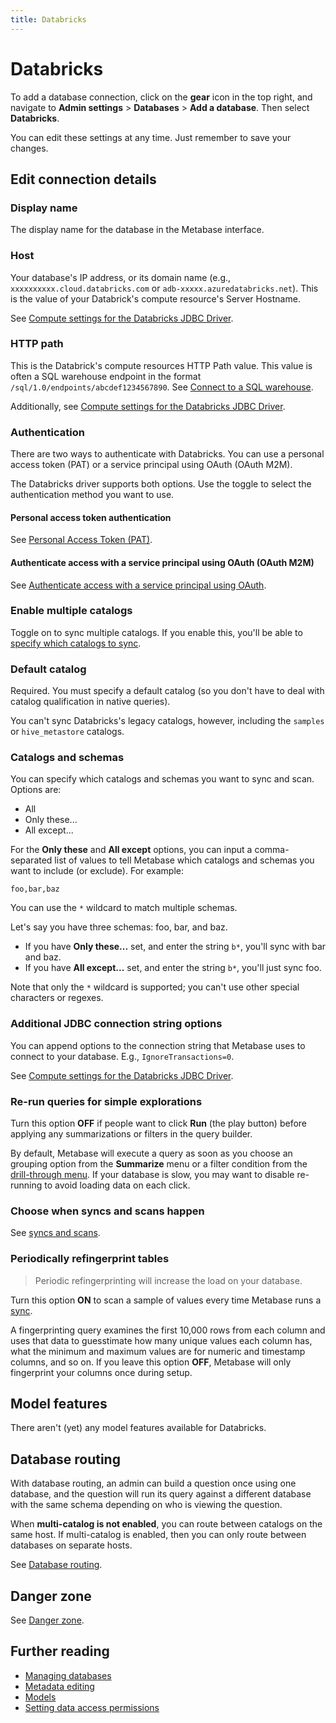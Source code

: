 ```yaml
---
title: Databricks
---
```


# Databricks

To add a database connection, click on the **gear** icon in the top right, and navigate to **Admin settings** > **Databases** > **Add a database**. Then select **Databricks**.

You can edit these settings at any time. Just remember to save your changes.

## Edit connection details

### Display name

The display name for the database in the Metabase interface.

### Host

Your database's IP address, or its domain name (e.g., `xxxxxxxxxx.cloud.databricks.com` or `adb-xxxxx.azuredatabricks.net`). This is the value of your Databrick's compute resource's Server Hostname.

See [Compute settings for the Databricks JDBC Driver](https://docs.databricks.com/en/integrations/jdbc/compute.html).

### HTTP path

This is the Databrick's compute resources HTTP Path value. This value is often a SQL warehouse endpoint in the format `/sql/1.0/endpoints/abcdef1234567890`. See [Connect to a SQL warehouse](https://docs.databricks.com/en/compute/sql-warehouse/index.html).

Additionally, see [Compute settings for the Databricks JDBC Driver](https://docs.databricks.com/en/integrations/jdbc/compute.html).

### Authentication

There are two ways to authenticate with Databricks. You can use a personal access token (PAT) or a service principal using OAuth (OAuth M2M).

The Databricks driver supports both options. Use the toggle to select the authentication method you want to use.

#### Personal access token authentication

See [Personal Access Token (PAT)](https://docs.databricks.com/en/dev-tools/auth/pat.html).

#### Authenticate access with a service principal using OAuth (OAuth M2M)

See [Authenticate access with a service principal using OAuth](https://docs.databricks.com/en/dev-tools/auth/oauth-m2m.html).

### Enable multiple catalogs

Toggle on to sync multiple catalogs. If you enable this, you'll be able to [specify which catalogs to sync](#catalogs-and-schemas).

### Default catalog

Required. You must specify a default catalog (so you don't have to deal with catalog qualification in native queries).

You can't sync Databricks's legacy catalogs, however, including the `samples` or `hive_metastore` catalogs.

### Catalogs and schemas

You can specify which catalogs and schemas you want to sync and scan. Options are:

- All
- Only these...
- All except...

For the **Only these** and **All except** options, you can input a comma-separated list of values to tell Metabase which catalogs and schemas you want to include (or exclude). For example:

```
foo,bar,baz
```

You can use the `*` wildcard to match multiple schemas.

Let's say you have three schemas: foo, bar, and baz.

- If you have **Only these...** set, and enter the string `b*`, you'll sync with bar and baz.
- If you have **All except...** set, and enter the string `b*`, you'll just sync foo.

Note that only the `*` wildcard is supported; you can't use other special characters or regexes.

### Additional JDBC connection string options

You can append options to the connection string that Metabase uses to connect to your database. E.g., `IgnoreTransactions=0`.

See [Compute settings for the Databricks JDBC Driver](https://docs.databricks.com/en/integrations/jdbc/compute.html).

### Re-run queries for simple explorations

Turn this option **OFF** if people want to click **Run** (the play button) before applying any summarizations or filters in the query builder.

By default, Metabase will execute a query as soon as you choose an grouping option from the **Summarize** menu or a filter condition from the [drill-through menu](https://www.metabase.com/learn/metabase-basics/querying-and-dashboards/questions/drill-through). If your database is slow, you may want to disable re-running to avoid loading data on each click.

### Choose when syncs and scans happen

See [syncs and scans](../sync-scan.md#choose-when-syncs-and-scans-happen).

### Periodically refingerprint tables

> Periodic refingerprinting will increase the load on your database.

Turn this option **ON** to scan a sample of values every time Metabase runs a [sync](../sync-scan.md#how-database-syncs-work).

A fingerprinting query examines the first 10,000 rows from each column and uses that data to guesstimate how many unique values each column has, what the minimum and maximum values are for numeric and timestamp columns, and so on. If you leave this option **OFF**, Metabase will only fingerprint your columns once during setup.

## Model features

There aren't (yet) any model features available for Databricks.

## Database routing

With database routing, an admin can build a question once using one database, and the question will run its query against a different database with the same schema depending on who is viewing the question.

When **multi-catalog is not enabled**, you can route between catalogs on the same host. If multi-catalog is enabled, then you can only route between databases on separate hosts.

See [Database routing](../../permissions/database-routing.md).

## Danger zone

See [Danger zone](../danger-zone.md).

## Further reading

- [Managing databases](../../databases/connecting.md)
- [Metadata editing](../../data-modeling/metadata-editing.md)
- [Models](../../data-modeling/models.md)
- [Setting data access permissions](../../permissions/data.md)
